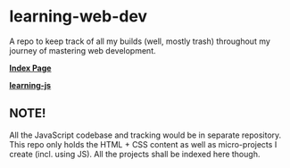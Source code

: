 # learning-web-dev
A repo to keep track of all my builds (well, mostly trash) throughout my journey of mastering web development.

**[Index Page](https://swaroopsrp.github.io/learning-web-dev/index.html)**

**[learning-js](https://github.com/SwaroopSRP/learning-js)**

## NOTE!
All the JavaScript codebase and tracking would be in separate repository. This repo only holds the HTML + CSS content as well as micro-projects I create (incl. using JS). All the projects shall be indexed here though.
